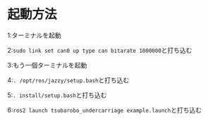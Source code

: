 # 起動方法
1:ターミナルを起動

2:```sudo link set can0 up type can bitarate 1000000```と打ち込む

3:もう一個ターミナルを起動

4:```. /opt/ros/jazzy/setup.bash```と打ち込む

5:```. install/setup.bash```と打ち込む

6:```ros2 launch tsubarobo_undercarriage example.launch```と打ち込む

